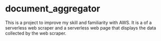 # document_aggregator
This is a project to improve my skill and familiarity with AWS.  It is a of a serverless web scraper and a serverless web page that displays the data collected by the web scraper.

